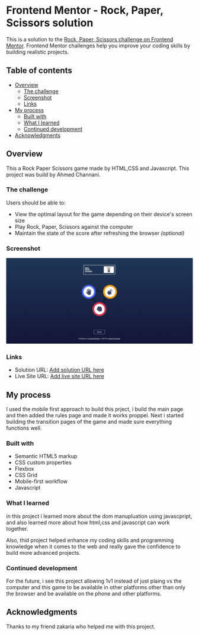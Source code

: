 
# Frontend Mentor - Rock, Paper, Scissors solution

This is a solution to the [Rock, Paper, Scissors challenge on Frontend Mentor](https://www.frontendmentor.io/challenges/rock-paper-scissors-game-pTgwgvgH). Frontend Mentor challenges help you improve your coding skills by building realistic projects. 

## Table of contents

- [Overview](#overview)
  - [The challenge](#the-challenge)
  - [Screenshot](#screenshot)
  - [Links](#links)
- [My process](#my-process)
  - [Built with](#built-with)
  - [What I learned](#what-i-learned)
  - [Continued development](#continued-development)
- [Acknowledgments](#acknowledgments)


## Overview
This a Rock Paper Scissors game made by HTML,CSS and Javascript.
This project was build by Ahmed Channani.
### The challenge

Users should be able to:

- View the optimal layout for the game depending on their device's screen size
- Play Rock, Paper, Scissors against the computer
- Maintain the state of the score after refreshing the browser _(optional)_


### Screenshot

![](./design/rockpaperscisorsgame.png)



### Links

- Solution URL: [Add solution URL here](https://your-solution-url.com)
- Live Site URL: [Add live site URL here](https://your-live-site-url.com)

## My process
I used the mobile first approach to build this prject, i build the main page and then added the rules page and made it works proppel. Next i started building the transition pages of the game and made sure everything functions well.
### Built with

- Semantic HTML5 markup
- CSS custom properties
- Flexbox
- CSS Grid
- Mobile-first workflow
- Javascript



### What I learned
in this project i learned more about the dom manupluation using javascpript, and also learned more about how html,css and javascript can work together.

Also, thid project helped enhance my coding skills and programming knowledge when it comes to the web and really gave the confidence to build more advanced projects.



### Continued development
For the future, i see this project allowing 1v1 instead of just plaing vs the computer and this game to be available in other platforms other than only the browser and be available on the phone and other platforms.





## Acknowledgments
Thanks to my friend zakaria who helped me with this project.



